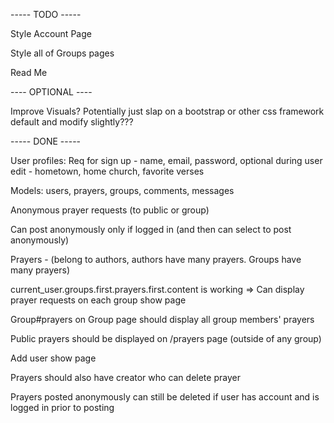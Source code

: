 



----- TODO -----

Style Account Page

Style all of Groups pages

Read Me








---- OPTIONAL ----

Improve Visuals? Potentially just slap on a bootstrap or other css framework default and modify slightly???




----- DONE -----

User profiles: 
Req for sign up - name, email, password, optional during user edit - hometown, home church, favorite verses

Models: users, prayers, groups, comments, messages

Anonymous prayer requests (to public or group)

Can post anonymously only if logged in (and then can select to post anonymously)

Prayers - (belong to authors, authors have many prayers. Groups have many prayers)

current_user.groups.first.prayers.first.content is working => Can display prayer requests on each group show page

Group#prayers on Group page should display all group members' prayers

Public prayers should be displayed on /prayers page (outside of any group)

Add user show page

Prayers should also have creator who can delete prayer

Prayers posted anonymously can still be deleted if user has account and is logged in prior to posting

